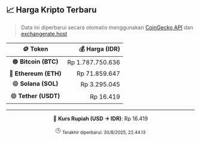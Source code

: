 

<!-- HARGA_KRIPTO -->
## 📈 Harga Kripto Terbaru

> Data ini diperbarui secara otomatis menggunakan [CoinGecko API](https://www.coingecko.com/) dan [exchangerate.host](https://exchangerate.host/)

<div align="center">

| 🪙 Token | 💰 Harga (IDR) |
|:------:|---------------:|
| 🟠 **Bitcoin (BTC)**   | Rp 1.787.750.636 |
| 🔵 **Ethereum (ETH)**  | Rp 71.859.647 |
| 🟣 **Solana (SOL)**    | Rp 3.295.045 |
| 🟢 **Tether (USDT)**   | Rp 16.419 |

---

💱 **Kurs Rupiah (USD → IDR)**: Rp 16.419

🕒 <sub>Terakhir diperbarui: 30/8/2025, 22.44.13</sub>

</div>
<!-- /HARGA_KRIPTO -->